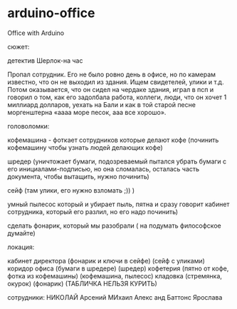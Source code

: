 # arduino-office

Office with Arduino

сюжет:

детектив Шерлок-на час

Пропал сотрудник. Его не было ровно день в офисе, но по камерам известно, что он не выходил из здания. Ищем свидетелей, улики и т.д. Потом оказывается, что он сидел на 
чердаке здания, играл в псп и говорил о том, как его задолбала работа, коллеги, люди, что он хочет 1 миллиард долларов, уехать на Бали и как в той старой песне моргенштерна 
«аааа море песок, ааа все хорошо».


головоломки:

кофемашина - фоткает сотрудников которые делают кофе (починить кофемашину чтобы узнать людей делающих кофе)

шредер (уничтожает бумаги, подозреваемый пытался убрать бумаги с его инициалами-подписью, но она сломалась, осталась часть документа, чтобы вытащить, нужно починить)

сейф (там улики, его нужно взломать ;)) ) 

умный пылесос который и убирает пыль, пятна и сразу говорит кабинет сотрудника, который его разлил, но его надо починить)

сделать фонарик, который мы разобрали ( на подумать философское думайте)


локация:

кабинет директора (фонарик и ключи в сейфе) (сейф с уликами)
коридор офиса (бумаги в шредере) (шредер)
кофетерия (пятно от кофе, фотка из кофемашины) (кофемашина, пылесос)
кладовка (стремянка, окурок) (фонарик) (ТАБЛИЧКА НЕЛЬЗЯ КУРИТЬ) 


сотрудники:
НИКОЛАЙ
Арсений 
МИхаил 
Алекс анд Баттонс 
Ярослава 




